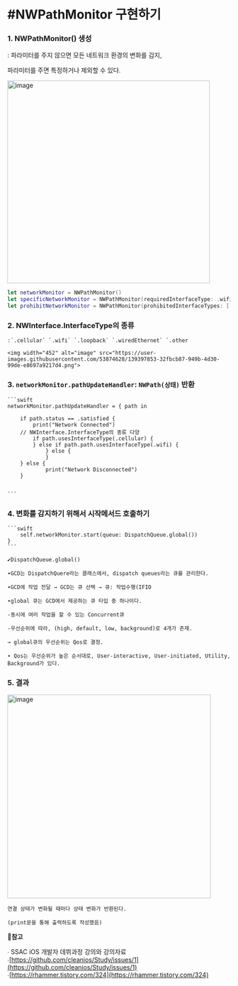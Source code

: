 # #NWPathMonitor 구현하기

### 1. NWPathMonitor() 생성
: 파라미터를 주지 않으면 모든 네트워크 환경의 변화를 감지,

파라미터를 주면 특정하거나 제외할 수 있다.

<img width="457" alt="image" src="https://user-images.githubusercontent.com/53874628/139397883-ca432c3a-1bb3-4385-a6e9-12bbb7c61294.png">


```swift
let networkMonitor = NWPathMonitor()
let specificNetworkMonitor = NWPathMonitor(requiredInterfaceType: .wifi)
let prohibitNetworkMonitor = NWPathMonitor(prohibitedInterfaceTypes: [.wifi, .cellular])

```

### 2. NWInterface.InterfaceType의 종류
    
    :`.cellular` `.wifi` `.loopback` `.wiredEthernet` `.other
    
    <img width="452" alt="image" src="https://user-images.githubusercontent.com/53874628/139397853-32fbcb87-949b-4d30-99de-e8697a9217d4.png">
    

### 3. `networkMonitor.pathUpdateHandler`: `NWPath(상태)` 반환
    
    ```swift
    networkMonitor.pathUpdateHandler = { path in
    
    	if path.status == .satisfied {
    		print("Network Connected")
    	// NWInterface.InterfaceType의 종류 다양
    		if path.usesInterfaceType(.cellular) {
    		} else if path.path.usesInterfaceType(.wifi) {
    			} else {
    			}
    	} else {
    			print("Network Disconnected")
    	}
    	
    
    ```
    
### 4. 변화를 감지하기 위해서 시작메서드 호출하기
    
    ```swift
    	self.networkMonitor.start(queue: DispatchQueue.global())
    }
    ```
    
    ✔︎DispatchQueue.global()
    
    ∙GCD는 DispatchQuere라는 클래스에서, dispatch queues라는 큐를 관리한다.
    
    ∙GCD에 작업 전달 → GCD는 큐 선택 → 큐: 작업수행(IFIO
    
    ∙global 큐는 GCD에서 제공하는 큐 타입 중 하나이다.
    
    -동시에 여러 작업을 할 수 있는 Concurrent큐
    
    -우선순위에 따라, (high, default, low, background)로 4개가 존재.
    
    → global큐의 우선순위는 Qos로 결정.
    
    ∙ Qos는 우선순위가 높은 순서대로, User-interactive, User-initiated, Utility, Background가 있다.
    
### 5. 결과
    
   <img width="459" alt="image" src="https://user-images.githubusercontent.com/53874628/139397822-20f1f576-0904-4cbf-bd96-cdb8645ec01a.png">
    
    연결 상태가 변화될 때마다 상태 변화가 반환된다.
    
    (print문을 통해 출력하도록 작성했음)
    

🔖**참고**

∙ SSAC iOS 개발자 데뷔과정 강의와 강의자료</br>
∙[https://github.com/cleanios/Study/issues/1](https://github.com/cleanios/Study/issues/1)</br>
∙[https://rhammer.tistory.com/324](https://rhammer.tistory.com/324)</br>
